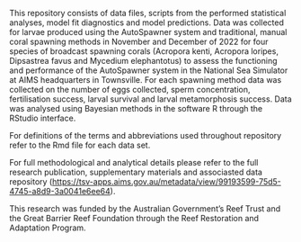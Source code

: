 This repository consists of data files, scripts from the performed statistical analyses, model fit diagnostics and model predictions. Data was collected for larvae produced using the AutoSpawner system and traditional, manual coral spawning methods in November and December of 2022 for four species of broadcast spawning corals (Acropora kenti, Acropora loripes, Dipsastrea favus and Mycedium elephantotus) to assess the functioning and performance of the AutoSpawner system in the National Sea Simulator at AIMS headquarters in Townsville. For each spawning method data was collected on the number of eggs collected, sperm concentration, fertilisation success, larval survival and larval metamorphosis success. Data was analysed using Bayesian methods in the software R through the RStudio interface.

For definitions of the terms and abbreviations used throughout repository refer to the Rmd file for each data set.

For full methodological and analytical details please refer to the full research publication, supplementary materials and associasted data repository (https://tsv-apps.aims.gov.au/metadata/view/99193599-75d5-4745-a8d9-3a0041e6ee64).

This research was funded by the Australian Government’s Reef Trust and the Great Barrier Reef Foundation through the Reef Restoration and Adaptation Program.
